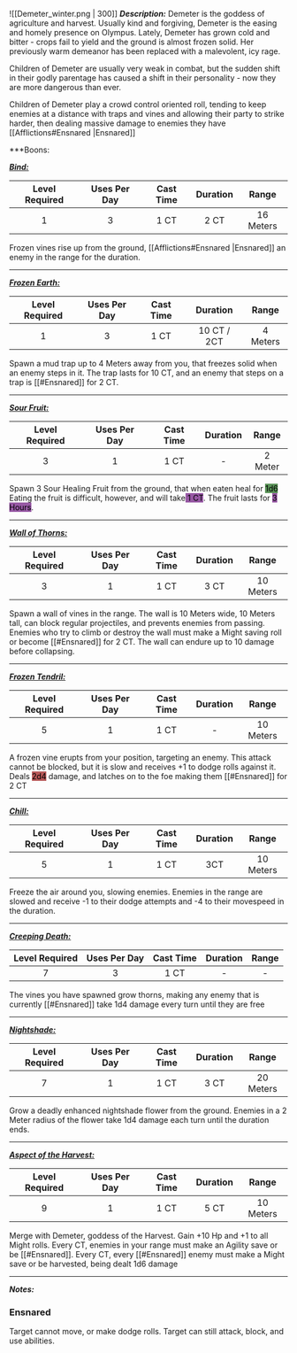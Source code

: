 ![[Demeter_winter.png | 300]]
***Description:***
Demeter is the goddess of agriculture and harvest.
Usually kind and forgiving, Demeter is the easing and homely presence on Olympus. 
Lately, Demeter has grown cold and bitter - crops fail to yield and the ground is almost frozen solid.
Her previously warm demeanor has been replaced with a malevolent, icy rage.

Children of Demeter are usually very weak in combat, but the sudden shift in their godly parentage has caused a shift in their personality - now they are more dangerous than ever.

Children of Demeter play a crowd control oriented roll, tending to keep enemies at a distance with traps and vines and allowing their party to strike harder, then dealing massive damage to enemies they have [[Afflictions#Ensnared |Ensnared]]

***Boons:

<b><ins><i>Bind:</i></ins></b>

| Level Required | Uses Per Day | Cast Time | Duration |   Range   |
|:--------------:|:------------:|:---------:|:--------:|:---------:|
|       1        |      3       |   1 CT    |   2 CT   | 16 Meters | 

Frozen vines rise up from the ground, [[Afflictions#Ensnared |Ensnared]] an enemy in the range for the duration.  

------------------
<b><ins><i>Frozen Earth:</i></ins></b>

| Level Required | Uses Per Day | Cast Time | Duration |  Range   |
|:--------------:|:------------:|:---------:|:--------:|:--------:|
|       1        |      3       |   1 CT    |  10 CT / 2CT   | 4 Meters | 

Spawn a mud trap up to 4 Meters away from you, that freezes solid when an enemy steps in it.
The trap lasts for 10 CT, and an enemy that steps on a trap is [[#Ensnared]] for 2 CT.

------------------
<b><ins><i>Sour Fruit:</i></ins></b>

| Level Required | Uses Per Day | Cast Time | Duration |  Range  |
|:--------------:|:------------:|:---------:|:--------:|:-------:|
|       3        |      1       |   1 CT    |    -     | 2 Meter | 
Spawn 3 Sour Healing Fruit from the ground, that when eaten heal for <mark style="background: #045B00A6;">1d6</mark>
Eating the fruit is difficult, however, and will take<mark style="background: #620075A6;"> 1 CT</mark>.
The fruit lasts for <mark style="background: #620075A6;">3 Hours</mark>.

------------------
<b><ins><i>Wall of Thorns:</i></ins></b>

| Level Required | Uses Per Day | Cast Time | Duration |   Range   |
|:--------------:|:------------:|:---------:|:--------:|:---------:|
|       3        |      1       |   1 CT    |   3 CT   | 10 Meters | 
Spawn a wall of vines in the range.
The wall is 10 Meters wide, 10 Meters tall, can block regular projectiles, and prevents enemies from passing.
Enemies who try to climb or destroy the wall must make a Might saving roll or become [[#Ensnared]] for 2 CT.
The wall can endure up to 10 damage before collapsing.


------------------
<b><ins><i>Frozen Tendril:</i></ins></b>

| Level Required | Uses Per Day | Cast Time | Duration |   Range   |
|:--------------:|:------------:|:---------:|:--------:|:---------:|
|       5        |      1       |   1 CT    |    -     | 10 Meters | 
A frozen vine erupts from your position, targeting an enemy.
This attack cannot be blocked, but it is slow and receives +1 to dodge rolls against it.
Deals <mark style="background: #930000A6;">2d4</mark> damage, and latches on to the foe making them [[#Ensnared]] for 2 CT

------------------
<b><ins><i>Chill:</i></ins></b>

| Level Required | Uses Per Day | Cast Time | Duration |   Range   |
|:--------------:|:------------:|:---------:|:--------:|:---------:|
|       5        |      1       |   1 CT    |    3CT     | 10 Meters | 
Freeze the air around you, slowing enemies.
Enemies in the range are slowed and receive -1 to their dodge attempts and -4 to their movespeed in the duration.


------------------
<b><ins><i>Creeping Death:</i></ins></b>

| Level Required | Uses Per Day | Cast Time | Duration | Range |
|:--------------:|:------------:|:---------:|:--------:|:-----:|
|       7        |      3       |   1 CT    |    -     |   -   | 
The vines you have spawned grow thorns, making any enemy that is currently [[#Ensnared]] take 1d4 damage every turn until they are free

------------------
<b><ins><i>Nightshade:</i></ins></b>

| Level Required | Uses Per Day | Cast Time | Duration |   Range   |
|:--------------:|:------------:|:---------:|:--------:|:---------:|
|       7        |      1       |   1 CT    |   3 CT   | 20 Meters |
Grow a deadly enhanced nightshade flower from the ground.
Enemies in a 2 Meter radius of the flower take 1d4 damage each turn until the duration ends.

------------------
<b><ins><i>Aspect of the Harvest:</i></ins></b>

| Level Required | Uses Per Day | Cast Time | Duration |   Range   |
|:--------------:|:------------:|:---------:|:--------:|:---------:|
|       9       |      1       |   1 CT    |   5 CT   | 10 Meters | 
Merge with Demeter, goddess of the Harvest.
Gain +10 Hp and +1 to all Might rolls.
Every CT, enemies in your range must make an Agility save or be [[#Ensnared]].
Every CT, every [[#Ensnared]] enemy must make a Might save or be harvested, being dealt 1d6 damage


------------------

***Notes:***
### Ensnared
Target cannot move, or make dodge rolls.
Target can still attack, block, and use abilities.